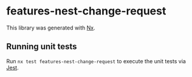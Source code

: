 # features-nest-change-request

This library was generated with [Nx](https://nx.dev).

## Running unit tests

Run `nx test features-nest-change-request` to execute the unit tests via [Jest](https://jestjs.io).
